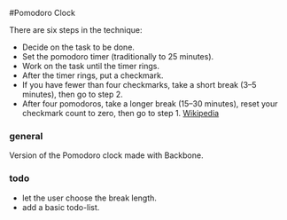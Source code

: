 #Pomodoro Clock

There are six steps in the technique:
* Decide on the task to be done.
* Set the pomodoro timer (traditionally to 25 minutes).
* Work on the task until the timer rings.
* After the timer rings, put a checkmark.
* If you have fewer than four checkmarks, take a short break (3–5 minutes), then go to step 2.
* After four pomodoros, take a longer break (15–30 minutes), reset your checkmark count to zero, then go to step 1.
[Wikipedia](https://en.wikipedia.org/wiki/Pomodoro_Technique)

### general

Version of the Pomodoro clock made with Backbone.

### todo

* let the user choose the break length.
* add a basic todo-list.
